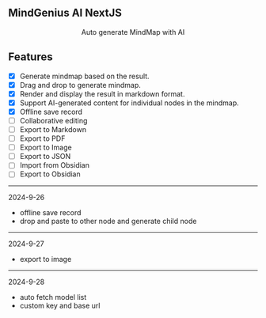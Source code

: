 ## MindGenius AI NextJS

<center>Auto generate MindMap with AI</center>

## Features
- [x] Generate mindmap based on the result.
- [x] Drag and drop to generate mindmap.
- [x] Render and display the result in markdown format.
- [x] Support AI-generated content for individual nodes in the mindmap.
- [x] Offline save record
- [ ] Collaborative editing
- [ ] Export to Markdown
- [ ] Export to PDF
- [ ] Export to Image
- [ ] Export to JSON
- [ ] Import from Obsidian
- [ ] Export to Obsidian

---
2024-9-26
- offline save record
- drop and paste to other node and generate child node
---
2024-9-27
- export to image
---
2024-9-28
- auto fetch model list
- custom key and base url
